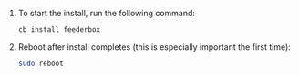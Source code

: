 1. To start the install, run the following command:

   ```bash
   cb install feederbox
   ```
1. Reboot after install completes (this is especially important the first time):

    ```bash
    sudo reboot
     ```